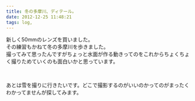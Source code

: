```yaml
---
title: 冬の多摩川、ディテール。
date: 2012-12-25 11:48:21
tags: log,
---
```

新しく50mmのレンズを買いました。<br>
その練習もかねて冬の多摩川を歩きました。<br>
撮ってみて思ったんですがちょっと水面が作る動きってのをこれからちょくちょく撮りためていくのも面白いかと思っています。

<img src="http://farm9.staticflickr.com/8082/8302614518_f5273e9d7b.jpg" alt="" />

<img src="http://farm9.staticflickr.com/8491/8301557791_d08475da0b.jpg" alt="" />

<img src="http://farm9.staticflickr.com/8492/8301554107_eba74b0719.jpg" alt="" />

あとは雪を撮りに行きたいです。どこで撮影するのがいいのかってのがまったくわかってませんが探してみます。